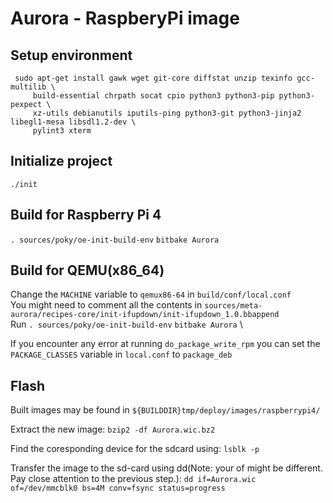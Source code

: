 # Aurora - RaspberyPi image
## Setup environment

```
 sudo apt-get install gawk wget git-core diffstat unzip texinfo gcc-multilib \
     build-essential chrpath socat cpio python3 python3-pip python3-pexpect \
     xz-utils debianutils iputils-ping python3-git python3-jinja2 libegl1-mesa libsdl1.2-dev \
     pylint3 xterm
```

## Initialize project
`./init`

## Build for Raspberry Pi 4
`. sources/poky/oe-init-build-env`
`bitbake Aurora`

## Build for QEMU(x86_64)
Change the `MACHINE` variable to `qemux86-64` in `build/conf/local.conf` \
You might need to comment all the contents in `sources/meta-aurora/recipes-core/init-ifupdown/init-ifupdown_1.0.bbappend` \
Run `. sources/poky/oe-init-build-env`
`bitbake Aurora` \

If you encounter any error at running `do_package_write_rpm` you can set the `PACKAGE_CLASSES` variable in `local.conf` to `package_deb`


## Flash
Built images may be found in `${BUILDDIR}tmp/deploy/images/raspberrypi4/`

Extract the new image:
`bzip2 -df Aurora.wic.bz2`

Find the coresponding device for the sdcard using:
`lsblk -p`

Transfer the image to the sd-card using dd(Note: your of might be different. Pay close attention to the previous step.):
`dd if=Aurora.wic of=/dev/mmcblk0 bs=4M conv=fsync status=progress`
